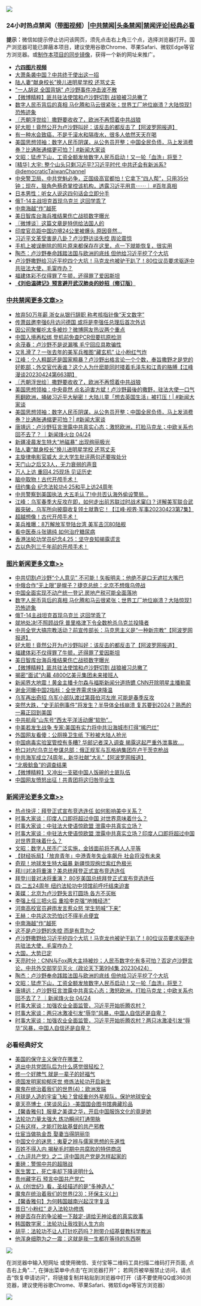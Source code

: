 ![](https://raw.githubusercontent.com/jsvpn/jsproxy/dev/64photo/fqnews-qr.jpg)

<div id="tt">
<h3>24小时热点禁闻（<a href="https://aaa.v2dns.tk/?QAjUl=BgRp5UNKRn&T5Vk=fPVH&Q59Ab=WxGE" target="_blank">带图视频</a>）|<a href="#%E4%B8%AD%E5%85%B1%E7%A6%81%E9%97%BB%E6%9B%B4%E5%A4%9A%E6%96%87%E7%AB%A0">中共禁闻</a>|<a href="#%E5%9B%BE%E7%89%87%E6%96%B0%E9%97%BB%E6%9B%B4%E5%A4%9A%E6%96%87%E7%AB%A0">头条禁闻</a>|<a href="#%E6%96%B0%E9%97%BB%E8%AF%84%E8%AE%BA%E6%9B%B4%E5%A4%9A%E6%96%87%E7%AB%A0">禁闻评论|<a href="#%E5%BF%85%E7%9C%8B%E7%BB%8F%E5%85%B8%E5%A5%BD%E6%96%87">经典必看</a></h3>
<div><b>提示：</b>微信如提示停止访问该网页，须先点击右上角三个点，选择浏览器打开。国产浏览器可能已屏蔽本项目，建议使用谷歌Chrome、苹果Safari、微软Edge等官方浏览器。或<a href="%E5%88%B6%E4%BD%9Cgit%E7%A6%81%E9%97%BB%E9%95%9C%E5%83%8F.md">制作本项目的同步镜像</a>，获得一个新的网址来推广。</div>
<ul>
<li><b><a href="http://d2.v2rss.gq/64.mp4" target="_blank">六四图片视频</a></b></li>
<li><a href="/baitai/20230425/1876195.md">大萧条袭中国？中共终于使出这一招</a></li>
<li><a href="/cbnews/20230425/1876204.md">陆人妻“献身校长”换儿进明星学校 还骂丈夫</a></li>
<li><a href="/headline/20230425/1876196.md">“一人胡说 全国背锅” 卢沙野事件冲击波不散</a></li>
<li><a href="/topimagenews/20230425/1876277.md">【微博精粹】匪共驻法使馆和卢沙野切割 战狼被习总撇了</a></li>
<li><a href="/topimagenews/20230425/1876445.md">数字人民币背后的真相 马化腾和马云很紧张；世界工厂地位崩溃？大陆惊现1恐怖迹象</a></li>
<li><a href="/cbnews/20230425/1876315.md">〖兲朝浮世绘〗撒野要收收了，欧洲不再惯着中共战狼</a></li>
<li><a href="/topimagenews/20230425/1876357.md">好大胆！竟然公开为卢沙野叫好：该反击的都反击了【阿波罗网报道】</a></li>
<li><a href="/health/20230425/1876265.md">有一种水会致癌，不是千滚水和隔夜水，很多人依然天天在喝</a></li>
<li><a href="/cbnews/20230425/1876298.md">美国思想领袖：数字人民币阴谋，从公务员开整；中国全民负债，马上发消费券？比通胀通缩更可怕？| #新闻大家谈</a></li>
<li><a href="/comments/20230425/1876222.md">文昭：猛虎下山，工资全额发放数字人民币启动！又一轮「血洗」将至？</a></li>
<li><a href="/sohnews/20230425/1876296.md">[精华] 大宇: 整个山头只剩习近平?习近平时代  中共还会有新派系?@democraticTaiwanChannel</a></li>
<li><a href="/sohnews/20230425/1876421.md">中央警卫局，中共党魁必争，正国级高官都怕！它拿下“四人帮”，只用35分钟；现在，狠角色蔡奇掌控该机构，透露习近平用意⋯⋯｜ #百年真相</a></li>
<li><a href="/lifebaike/20230425/1876363.md">日本男性：听女人说这四句话会立即分手</a></li>
<li><a href="/topimagenews/20230425/1876397.md">俄T-14主战坦克首现乌克兰 这回学乖了</a></li>
<li><a href="/comments/20230425/1876355.md">中南海越“作”越死</a></li>
<li><a href="/topimagenews/20230425/1876309.md">美日智库台海兵推结果伤亡战损数字曝光</a></li>
<li><a href="/ssgc/20230425/1876254.md">〖微博谈〗这篇文章是特供给法国人的</a></li>
<li><a href="/worldnews/20230425/1876346.md">印度官员距中国边境24公里被爆头 原因竟然…</a></li>
<li><a href="/ccpdope/20230425/1876202.md">习近平文革受害是八卦？卢沙野访谈失控 舆论震惊</a></li>
<li><a href="/lifebaike/20230425/1876371.md">手机上被误删除的照片原来都保存在这里，点一下就能恢复，很实用</a></li>
<li><a href="/comments/20230425/1876232.md">陶杰：卢沙野奉命践踏法国与欧洲的底线 但他给习近平挖了个大坑</a></li>
<li><a href="/comments/20230425/1876325.md">卢沙野撒野给习近平挖四个大坑！马克龙也被驴干趴了！80位议员要求驱逐中共驻法大使，毛甯咋办？</a></li>
<li><a href="/topimagenews/20230425/1876344.md">福建体彩不仅得罪了牛顿，还得罪了爱因斯坦</a></li>
<li><b><a href="/comments/20200207/1272816.md" target="_blank">《刘伯温碑记》预言避开武汉肺炎的妙招（修订版）</a></b></li>
</ul>
</div>

<div class="catlist">
<h3><a href="/cbnews/" target="_blank">中共禁闻</a><span><a href="/cbnews/" target="_blank" rel="nofollow">更多文章>></a></span></h3>
<ul>
<li><a href="/cbnews/20230425/1876526.md" target="_blank">放弃50万年薪 浙女从银行辞职 称考核指针像“天文数字”</a></li>
<li><a href="/cbnews/20230425/1876513.md" target="_blank">传萧兹邀李强6月访问德国 或将是李强任总理后首次外访</a></li>
<li><a href="/cbnews/20230425/1876512.md" target="_blank">因公司聚餐吃太多被炒？微博网友热议两个重点</a></li>
<li><a href="/cbnews/20230425/1876511.md" target="_blank">中国入境再松绑 登机前免查PCR但要抗原检测</a></li>
<li><a href="/cbnews/20230425/1876459.md" target="_blank">余茂春：卢沙野不是说漏嘴 毛宁回应具欺骗性</a></li>
<li><a href="/cbnews/20230425/1876368.md" target="_blank">又乳滑了？一张去年的美军兵推图“藏玄机” 让小粉红气炸</a></li>
<li><a href="/cbnews/20230425/1876330.md" target="_blank">江峰：个人粗鄙还是国家粗暴？卢沙野出格言论一个个数，奉旨撒野才是党的好乾部；外交官代表谁？这个人为什麽能同时搂着毛泽东和江青的胳膊【江峰漫谈20230424第663期】</a></li>
<li><a href="/cbnews/20230425/1876315.md" target="_blank">〖兲朝浮世绘〗撒野要收收了，欧洲不再惯着中共战狼</a></li>
<li><a href="/cbnews/20230425/1876308.md" target="_blank">美国思想领袖：中央竟然 点名迫害方斌！卢沙野最後的撒野，驻法大使一口气惹翻欧洲，捅破习近平大秘密！大陆儿童「想去英国生活」被打压！| #新闻大家谈</a></li>
<li><a href="/cbnews/20230425/1876298.md" target="_blank">美国思想领袖：数字人民币阴谋，从公务员开整；中国全民负债，马上发消费券？比通胀通缩更可怕？| #新闻大家谈</a></li>
<li><a href="/comments/20230425/1876210.md" target="_blank">唐靖远：卢沙野狂言泄露中共真实心态；激怒欧洲，打脸马克龙；中欧关系也回不去了？ ｜新闻烽火台 04/24</a></li>
<li><a href="/cbnews/20230425/1876208.md" target="_blank">新疆凌晨发生特大“地磁暴” 出现绚丽极光</a></li>
<li><a href="/cbnews/20230425/1876204.md" target="_blank">陆人妻“献身校长”换儿进明星学校 还骂丈夫</a></li>
<li><a href="/cbnews/20230425/1876178.md" target="_blank">主旋律电影官威大 北大学生批评两句还要挨处分</a></li>
<li><a href="/cbnews/20230425/1876177.md" target="_blank">天门山之后又3人，无力衰弱的声音</a></li>
<li><a href="/cbnews/20230424/1876120.md" target="_blank">万人上访 重回4.25现场 见证历史</a></li>
<li><a href="/comments/20230424/1876006.md" target="_blank">脑中取物！古代开颅手术！</a></li>
<li><a href="/cbnews/20230424/1875914.md" target="_blank">纽约集会 纪念法轮功4‧25和平上访24周年</a></li>
<li><a href="/cbnews/20230424/1875903.md" target="_blank">中共警察到美国执法 大五毛认了!中共否认海外偷设警局…</a></li>
<li><a href="/cbnews/20230424/1875831.md" target="_blank">江峰：乌军春季大反攻在即，如何走出前苏联过时战术窠臼？详解美军联合武器突破，乌军所向披靡收复领土就靠它！【江峰·视界·军事20230423第7集】</a></li>
<li><a href="/comments/20230424/1875819.md" target="_blank">超越想像！古代开颅手术！</a></li>
<li><a href="/cbnews/20230424/1875811.md" target="_blank">美兵推曝：8万解放军登陆台湾 美军击沉80陆舰</a></li>
<li><a href="/comments/20230423/1875655.md" target="_blank">看中医泰斗张锡纯 如何治疗糖尿病</a></li>
<li><a href="/cbnews/20230423/1875709.md" target="_blank">香港法轮功学员纪念4.25：坚守良知揭露谎言</a></li>
<li><a href="/comments/20230423/1875692.md" target="_blank">古以色列三千年前的开颅手术！</a></li>

</ul>
</div>
<div class="catlist">
<h3><a href="/topimagenews/" target="_blank">图片新闻</a><span><a href="/topimagenews/" target="_blank" rel="nofollow">更多文章>></a></span></h3>
<ul>
<li><a href="/topimagenews/20230426/1876564.md" target="_blank">中共切割卢沙野“个人意见” 不可能！矢板明夫：他绝不是口无遮拦大嘴巴</a></li>
<li><a href="/topimagenews/20230425/1876525.md" target="_blank">中俄合作“无上限”是幌子？捷克总统：北京不想俄乌停战</a></li>
<li><a href="/topimagenews/20230425/1876510.md" target="_blank">中国全面实现不动产统一登记 房地产税可能全面落地</a></li>
<li><a href="/topimagenews/20230425/1876445.md" target="_blank">数字人民币背后的真相 马化腾和马云很紧张；世界工厂地位崩溃？大陆惊现1恐怖迹象</a></li>
<li><a href="/topimagenews/20230425/1876397.md" target="_blank">俄T-14主战坦克首现乌克兰 这回学乖了</a></li>
<li><a href="/topimagenews/20230425/1876389.md" target="_blank">就地处决!不照顾战俘 普里格津下令全数枪杀乌克兰投降者</a></li>
<li><a href="/topimagenews/20230425/1876378.md" target="_blank">中共全党大搞宗教活动？前宣传部长：马克思主义是“一种新宗教”【阿波罗网报道】</a></li>
<li><a href="/topimagenews/20230425/1876357.md" target="_blank">好大胆！竟然公开为卢沙野叫好：该反击的都反击了【阿波罗网报道】</a></li>
<li><a href="/topimagenews/20230425/1876344.md" target="_blank">福建体彩不仅得罪了牛顿，还得罪了爱因斯坦</a></li>
<li><a href="/topimagenews/20230425/1876309.md" target="_blank">美日智库台海兵推结果伤亡战损数字曝光</a></li>
<li><a href="/topimagenews/20230425/1876277.md" target="_blank">【微博精粹】匪共驻法使馆和卢沙野切割 战狼被习总撇了</a></li>
<li><a href="/topimagenews/20230425/1876276.md" target="_blank">揭密“面试”内幕 4800亿美元集团未来接班人</a></li>
<li><a href="/topimagenews/20230425/1876154.md" target="_blank">新闻界大地震！黄金主播卡尔森与福斯新闻分道扬镳 CNN开除明星主播勒蒙</a></li>
<li><a href="/topimagenews/20230424/1876074.md" target="_blank">谢金河曝中国2指标：全世界需求快速降温</a></li>
<li><a href="/topimagenews/20230424/1876052.md" target="_blank">乌军再出奇招 乌军小部队渡过第聂伯河左岸 可能是春季反攻</a></li>
<li><a href="/topimagenews/20230424/1876023.md" target="_blank">突然大跌，“史无前例事件”将发生？半导体全线崩溃 复苏要到2024？熟悉的一幕正回到美国</a></li>
<li><a href="/topimagenews/20230424/1876000.md" target="_blank">中共航母“山东号”西太平洋活动爆“软肋”…</a></li>
<li><a href="/topimagenews/20230424/1875992.md" target="_blank">中美若发生战争 专家:美国有实力将中共沿海城市打得“稀巴烂”</a></li>
<li><a href="/topimagenews/20230424/1875947.md" target="_blank">外国网友看傻：公厕换卫生纸 下秒被大陆人抢光</a></li>
<li><a href="/topimagenews/20230424/1875942.md" target="_blank">中国病毒实验室管控有多糟? 华邮记者深入调查 揭露这起严重外泄事故….</a></li>
<li><a href="/topimagenews/20230424/1875936.md" target="_blank">枪口对内!乌克兰参谋总部：俄正规军与瓦格纳集团在卢干茨克枪战</a></li>
<li><a href="/topimagenews/20230424/1875935.md" target="_blank">中共海军成立74周年，新华社献”大礼”【阿波罗网报道】</a></li>
<li><a href="/topimagenews/20230424/1875917.md" target="_blank">“北极鲶鱼”的调查结果</a></li>
<li><a href="/topimagenews/20230424/1875891.md" target="_blank">【微博精粹】又冲出一支砸中国人饭碗的土匪队伍</a></li>
<li><a href="/topimagenews/20230424/1875890.md" target="_blank">中国网友愤怒出征！共青团将这归咎毕业生</a></li>

</ul>
</div>
<div class="catlist">
<h3><a href="/comments/" target="_blank">新闻评论</a><span><a href="/comments/" target="_blank" rel="nofollow">更多文章>></a></span></h3>
<ul>
<li><a href="/comments/20230425/1876551.md" target="_blank">热点快评：拜登正式宣布竞选连任 如何影响美中关系？</a></li>
<li><a href="/comments/20230425/1876541.md" target="_blank">时事大家谈：印度人口即将超过中国 对世界意味着什么？</a></li>
<li><a href="/comments/20230425/1876540.md" target="_blank">时事大家谈：中驻法大使语惊欧盟 泄露中共真实立场？</a></li>
<li><a href="/comments/20230425/1876522.md" target="_blank">时事大家谈：中驻法大使语惊欧盟 泄露中共真实立场？印度人口即将超过中国 对世界意味着什么？</a></li>
<li><a href="/comments/20230425/1876481.md" target="_blank">文昭：数字人民币广泛实施，金钱面前将不再人人平等</a></li>
<li><a href="/comments/20230425/1876453.md" target="_blank">【财经拆局】「放弃青年」中港青年失业率飙升 社会将没有未来</a></li>
<li><a href="/comments/20230425/1876442.md" target="_blank">奇观！地球发生特大磁暴 新疆惊现绚烂紫红色极光</a></li>
<li><a href="/comments/20230425/1876441.md" target="_blank">拜川对决将重演？美总统拜登正式宣布竞选连任</a></li>
<li><a href="/comments/20230425/1876440.md" target="_blank">拜登川普对决将重演？ 80岁美国总统拜登正式宣布竞选连任</a></li>
<li><a href="/comments/20230425/1876439.md" target="_blank">四·二五24周年 纽约法轮功中领馆前呼吁结束迫害</a></li>
<li><a href="/comments/20230425/1876438.md" target="_blank">美媒：北京为卢沙野失言打圆场 各方不买帐</a></li>
<li><a href="/comments/20230425/1876437.md" target="_blank">李强上任三把火后 重拾李克强“地摊经济”</a></li>
<li><a href="/comments/20230425/1876436.md" target="_blank">河南高校官员避雨发言惹众怒 学生怒喊“下来”</a></li>
<li><a href="/comments/20230425/1876431.md" target="_blank">王赫：中共这次恐怕讨不得半点便宜</a></li>
<li><a href="/comments/20230425/1876355.md" target="_blank">中南海越“作”越死</a></li>
<li><a href="/comments/20230425/1876336.md" target="_blank">这不是卢沙野的失控 而是有意为之</a></li>
<li><a href="/comments/20230425/1876325.md" target="_blank">卢沙野撒野给习近平挖四个大坑！马克龙也被驴干趴了！80位议员要求驱逐中共驻法大使，毛甯咋办？</a></li>
<li><a href="/comments/20230425/1876267.md" target="_blank">大国，大势已定</a></li>
<li><a href="/comments/20230425/1876260.md" target="_blank">天亮时分：CNN与Fox两大主持被炒；人民币数字化有多可怕？否定卢沙野言论，中共外交部罕见灭火（政论天下第994集 20230424）</a></li>
<li><a href="/comments/20230425/1876232.md" target="_blank">陶杰：卢沙野奉命践踏法国与欧洲的底线 但他给习近平挖了个大坑</a></li>
<li><a href="/comments/20230425/1876222.md" target="_blank">文昭：猛虎下山，工资全额发放数字人民币启动！又一轮「血洗」将至？</a></li>
<li><a href="/comments/20230425/1876210.md" target="_blank">唐靖远：卢沙野狂言泄露中共真实心态；激怒欧洲，打脸马克龙；中欧关系也回不去了？ ｜新闻烽火台 04/24</a></li>
<li><a href="/comments/20230425/1876126.md" target="_blank">时事大家谈：加强农业全面监管，习近平开始折腾农村？</a></li>
<li><a href="/comments/20230424/1876117.md" target="_blank">时事大家谈：两只冰激凌引发“辱华”风暴，中国人自信还是自卑？</a></li>
<li><a href="/comments/20230424/1876082.md" target="_blank">时事大家谈：加强农业全面监管，习近平开始折腾农村？两只冰激凌引发“辱华”风暴，中国人自信还是自卑？</a></li>

</ul>
</div>

<div class="catlist">
<h3>必看经典好文</h3>
<ul>
<li><a href="/lifebaike/20200520/1331379.md" target="_blank">美国的保守主义保守在哪里？</a></li>
<li><a href="/comments/20220806/1768236.md" target="_blank">退出中共党团队后为什么感觉很轻松？</a></li>
<li><a href="/funmedia/20200713/1359909.md" target="_blank">修一个好脾气 就是一辈子的好福气</a></li>
<li><a href="/comments/20200722/1364497.md" target="_blank">德国发明家抑郁厌世 修炼法轮功开启新生</a></li>
<li><a href="/topimagenews/20180522/946266.md" target="_blank">魔鬼在统治着我们的世界(4)：欧洲发端</a></li>
<li><a href="/comments/20200712/1359456.md" target="_blank">月球是人造的宇宙飞船？曾经重创外星舰队，保护地球安全</a></li>
<li><a href="/comments/20220925/1789151.md" target="_blank">章天亮博士《笑谈风云》-美国国会图书馆典藏珍品</a></li>
<li><a href="/bannedvideo/20201203/1441331.md" target="_blank">【馨香雅句】服章之美谓之华，开启中国服饰文化的竟是她</a></li>
<li><a href="/cbnews/20200816/1381005.md" target="_blank">法轮功力量太强大 炼功瞬间打通带脉</a></li>
<li><a href="/comments/20220127/1684835.md" target="_blank">只有这样，才能打败敌基督的共产邪教</a></li>
<li><a href="/lifebaike/20161111/612348.md" target="_blank">仕宦当做执金吾 娶妻当得阴丽华</a></li>
<li><a href="/comments/20220819/1773621.md" target="_blank">中国文化的迷思：夷夏之辨与儒家思想的先進性</a></li>
<li><a href="/lifebaike/20200711/1358994.md" target="_blank">百姓不得入内 揭秘毛时期中共腐败的特供商店</a></li>
<li><a href="/bookonline/20131116/201055.md" target="_blank">《九评共产党》之二 评中国共产党是怎样起家的</a></li>
<li><a href="/comments/20200717/1362287.md" target="_blank">重磅：警惕中共的超限战</a></li>
<li><a href="/sohnews/20150904/445868.md" target="_blank">医生罢工，死亡率却下降说明什么</a></li>
<li><a href="/comments/20210226/1494382.md" target="_blank">贵州藏字石 预言中国共产党亡</a></li>
<li><a href="/comments/20210223/1492392.md" target="_blank">从《创世纪》看，圣经描述的是“多神造人”</a></li>
<li><a href="/ssgc/20180904/993719.md" target="_blank">魔鬼在统治着我们的世界(23)：环保主义(上)</a></li>
<li><a href="/bannedvideo/20210301/1495767.md" target="_blank">【馨香雅句】为何韩国越南兴起汉字复活</a></li>
<li><a href="/cbnews/20211123/1656425.md" target="_blank">昔日“小粉红” 走入法轮功修炼</a></li>
<li><a href="/tculture/20120629/35483.md" target="_blank">神是否存在的争论被一下敲定-讲给无神论者的真实故事</a></li>
<li><a href="/comments/20220418/1721061.md" target="_blank">韩国数学家：法轮功让我找到人生方向</a></li>
<li><a href="/cbnews/20190215/1081272.md" target="_blank">胡平：法轮功不让人打针吃药吗？附带介绍基督教科学教派</a></li>
<li><a href="/topimagenews/20210219/1489990.md" target="_blank">他浑身细胞为之一震：这就是我一生都在等待的东西啊</a></li>

</ul>
</div>

![](https://raw.githubusercontent.com/jsvpn/jsproxy/dev/64photo/fqnews-qr.jpg)

在浏览器中输入短网址 或使用微信、支付宝等二维码工具扫描二维码打开页面, 点击右上角"...", 在弹出菜单中点击“在浏览器打开”； 若网页被举报禁止访问，请点击“恢复申请访问”，将链接复制并粘贴到浏览器中打开（请不要使用QQ或360浏览器，建议使用谷歌Chrome、苹果Safari、微软Edge等官方浏览器）

![](https://raw.githubusercontent.com/jsvpn/jsproxy/dev/64photo/wx.jpg)